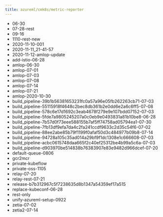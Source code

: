 ```yaml
---
title: azureml/cmk8s/metric-reporter
---
```

- 06-30
- 07-28-rest
- 09-16
- 1110-rest-new
- 2020-11-10-001
- 2020-11-11_21-41-57
- 2020-11-12-amlop-update
- add-istio-06-28
- amlop-06-30
- amlop-07-01
- amlop-07-03
- amlop-07-08
- amlop-07-14
- amlop-07-21
- amlop-2020-10-30
- build_pipeline-39b1b56381653231fc0a57a96e05fb262263cb71-07-03
- build_pipeline-55115918f4648c2bec8db361b2e0dd6e2a6c6ff5-07-08
- build_pipeline-578c6e17d1692c3eab4678f279e9e107bdd07152-07-03
- build_pipeline-5fde7a9805245207a0c0eb9e0493831a81b10be8-06-28
- build_pipeline-7b57d0f73eee588155b7af5ff74758ad05794ea1-07-30
- build_pipeline-7fb13df9efa7da4c2fa241ccdf9633c2d35c54f6-07-02
- build_pipeline-88ee2abe85b79f1199f0afaf50d3c484977b09b8-07-14
- build_pipeline-94728a105c35ad014a29bf9f1dc1308e1c666608-07-03
- build_pipeline-acbc0615748daa665f2c40ef25312be4b99a5c6a-07-03
- build_pipeline-d903970be514838b76383907e83e9482d966dcef-07-20
- default-queue-0806
- gcr2mcr
- private-kubeflow
- private-oss-1105
- relay-07-20
- relay-rest-07-21
- release-b7b312967c5f7238635d8b1347a54359ef17a515
- replace-kubeconf-06-28
- rest-only
- unify-azureml-setup-0922
- zetia-07-02
- zetia2-07-14
